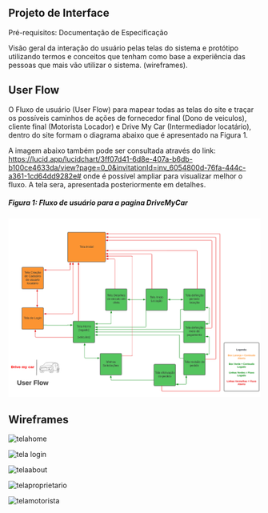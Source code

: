 ## Projeto de Interface
Pré-requisitos: Documentação de Especificação

Visão geral da interação do usuário pelas telas do sistema e protótipo utilizando termos e conceitos que tenham como base a experiência das pessoas que mais vão utilizar o sistema. (wireframes).


## User Flow

O Fluxo de usuário (User Flow) para mapear todas as telas do site e traçar os possíveis caminhos de ações de fornecedor final (Dono de veiculos), cliente final (Motorista Locador) e Drive My Car (Intermediador locatário), dentro do site formam o diagrama abaixo que é apresentado na Figura 1. 

A imagem abaixo também pode ser consultada através do link: https://lucid.app/lucidchart/3ff07d41-6d8e-407a-b6db-b100ce4633da/view?page=0_0&invitationId=inv_6054800d-76fa-444c-a361-1cd64dd9282e# onde é possível ampliar para visualizar melhor o fluxo. A tela sera, apresentada posteriormente em detalhes.


##### Figura 1: Fluxo de usuário para a pagina DriveMyCar
![UserFlow](https://github.com/ICEI-PUC-Minas-PMV-ADS/DriveMyCar/blob/4a6fc5cef31ccd3a0f002573467dcfcde9b8ea7d/docs/img/UserFlow2.png)


## Wireframes

![telahome](https://user-images.githubusercontent.com/103007680/163852388-b40a2258-4753-4b45-b57b-b16af50931be.png)  

![tela login](https://user-images.githubusercontent.com/103007680/163853114-b5288ff8-c61b-43c2-8fcb-c9f76c227287.png)

![telaabout](https://user-images.githubusercontent.com/103007680/163853199-c3dc418a-de69-4453-ae54-20f00e1711c9.png)

![telaproprietario](https://user-images.githubusercontent.com/103007680/163853296-66aca84c-4767-46c1-ae93-603f8b5b8757.png)

![telamotorista](https://user-images.githubusercontent.com/103007680/163853354-670821a8-979c-4d3b-b94f-d02cfffa0447.png)

